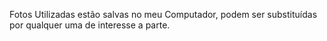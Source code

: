 Fotos Utilizadas estão salvas no meu Computador, podem ser substituídas por qualquer uma de interesse a parte.
